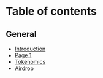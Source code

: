 # Table of contents

## General

* [Introduction](README.md)
* [Page 1](general/page-1.md)
* [Tokenomics](general/tokenomics.md)
* [Airdrop](general/airdrop.md)
